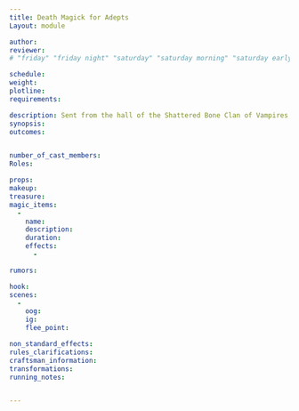 ```yaml
---
title: Death Magick for Adepts
Layout: module

author: 
reviewer: 
# "friday" "friday night" "saturday" "saturday morning" "saturday early afternoon" "saturday early evening" "saturday night" "reaction" "tavern setup" "townsfolk" "randoms"

schedule:
weight: 
plotline: 
requirements: 

description: Sent from the hall of the Shattered Bone Clan of Vampires, the Shattered Bonebreakers have begun a cull on a small village just east of Vindale. These troopers are typically sent in as shocktroops before the grand assault by the Vindale Vampires commences. The Village was known to be harboring Various Lycans who were hiding from the Vindale Vampires. It is law in Vindale that if you are openly transformed into your Lycan war form that you are allowed to be slain in the streets, Lycans have been deemed too dangerous to trust when in their war form. A message is delivered from an animal to the Adventurers via the Blackthorne Hunter Family, directions are provided but they will warn them about the Bonebreakers savagery.
synopsis:   
outcomes: 


number_of_cast_members: 
Roles: 

props: 
makeup: 
treasure: 
magic_items:
  - 
    name: 
    description:  
    duration: 
    effects: 
      - 

rumors: 

hook: 
scenes: 
  - 
    oog: 
    ig: 
    flee_point: 

non_standard_effects: 
rules_clarifications: 
craftsman_information: 
transformations: 
running_notes: 


---
```


